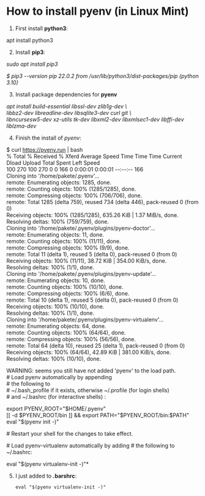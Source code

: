 # How to install pyenv (in Linux Mint)
  
1. First install **python3**:  

>
apt install python3
  
2. Install **pip3**:  

>
*sudo apt install pip3*
>
*$ pip3 --version
pip 22.0.2 from /usr/lib/python3/dist-packages/pip (python 3.10)*
  
3. Install package dependencies for **pyenv**  

>
*apt install build-essential libssl-dev zlib1g-dev \  
libbz2-dev libreadline-dev libsqlite3-dev curl git \  
libncursesw5-dev xz-utils tk-dev libxml2-dev libxmlsec1-dev libffi-dev liblzma-dev*
  
4. Finish the install of *pyenv*:  

>
$ curl https://pyenv.run | bash  
% Total    % Received % Xferd  Average Speed   Time    Time     Time  Current  
                             Dload  Upload   Total   Spent    Left  Speed  
100   270  100   270    0     0    166      0  0:00:01  0:00:01 --:--:--   166  
Cloning into '/home/pakete/.pyenv'...  
remote: Enumerating objects: 1285, done.  
remote: Counting objects: 100% (1285/1285), done.  
remote: Compressing objects: 100% (706/706), done.  
remote: Total 1285 (delta 759), reused 734 (delta 446), pack-reused 0 (from 0)  
Receiving objects: 100% (1285/1285), 635.26 KiB | 1.37 MiB/s, done.  
Resolving deltas: 100% (759/759), done.  
Cloning into '/home/pakete/.pyenv/plugins/pyenv-doctor'...  
remote: Enumerating objects: 11, done.  
remote: Counting objects: 100% (11/11), done.  
remote: Compressing objects: 100% (9/9), done.  
remote: Total 11 (delta 1), reused 5 (delta 0), pack-reused 0 (from 0)  
Receiving objects: 100% (11/11), 38.72 KiB | 354.00 KiB/s, done.  
Resolving deltas: 100% (1/1), done.  
Cloning into '/home/pakete/.pyenv/plugins/pyenv-update'...  
remote: Enumerating objects: 10, done.  
remote: Counting objects: 100% (10/10), done.  
remote: Compressing objects: 100% (6/6), done.  
remote: Total 10 (delta 1), reused 5 (delta 0), pack-reused 0 (from 0)  
Receiving objects: 100% (10/10), done.  
Resolving deltas: 100% (1/1), done.  
Cloning into '/home/pakete/.pyenv/plugins/pyenv-virtualenv'...  
remote: Enumerating objects: 64, done.  
remote: Counting objects: 100% (64/64), done.  
remote: Compressing objects: 100% (56/56), done.  
remote: Total 64 (delta 10), reused 25 (delta 1), pack-reused 0 (from 0)  
Receiving objects: 100% (64/64), 42.89 KiB | 381.00 KiB/s, done.  
Resolving deltas: 100% (10/10), done.  
>  
WARNING: seems you still have not added 'pyenv' to the load path.  
\# Load pyenv automatically by appending  
\# the following to   
\# ~/.bash_profile if it exists, otherwise ~/.profile (for login shells)  
\# and ~/.bashrc (for interactive shells) :  
>
export PYENV_ROOT="$HOME/.pyenv"  
[[ -d $PYENV_ROOT/bin ]] && export PATH="$PYENV_ROOT/bin:$PATH"  
eval "$(pyenv init -)"  
>
\# Restart your shell for the changes to take effect.
>
\# Load pyenv-virtualenv automatically by adding
\# the following to ~/.bashrc:
>
eval "$(pyenv virtualenv-init -)"*
  
5. I just added to **.barshrc**:
   ```
   eval "$(pyenv virtualenv-init -)"
   ```
